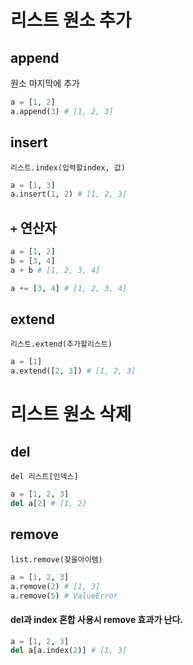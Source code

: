 # 리스트 원소 추가
## append
원소 마지막에 추가
```py
a = [1, 2]
a.append(3) # [1, 2, 3]
```
## insert
```리스트.index(입력할index, 값)```
```py
a = [1, 3]
a.insert(1, 2) # [1, 2, 3]
```
## `+` 연산자
```py
a = [1, 2]
b = [3, 4]
a + b # [1, 2, 3, 4]

a += [3, 4] # [1, 2, 3, 4]
```
## extend
```리스트.extend(추가할리스트)```
```py
a = [1]
a.extend([2, 3]) # [1, 2, 3]
```
# 리스트 원소 삭제
## del
```del 리스트[인덱스]```
```py
a = [1, 2, 3]
del a[2] # [1, 2]
```
## remove
```list.remove(찾을아이템)```
```py
a = [1, 2, 3]
a.remove(2) # [1, 3]
a.remove(5) # ValueError
```
#### del과 index 혼합 사용시 remove 효과가 난다.
```py
a = [1, 2, 3]
del a[a.index(2)] # [1, 3]
```
